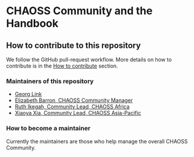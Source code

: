 # CHAOSS Community and the Handbook


## How to contribute to this repository

We follow the GitHub pull-request workflow. More details on how to contribute is in the [How to contribute](how-to-contribute/) section.

### Maintainers of this repository

* [Georg Link](https://github.com/GeorgLink)
* [Elizabeth Barron, CHAOSS Community Manager](https://github.com/ElizabethN)
* [Ruth Ikegah, Community Lead, CHAOSS Africa](https://github.com/Ruth-Ikegah)
* [Xiaoya Xia, Community Lead, CHAOSS Asia-Pacific](https://github.com/xiaoya-yaya)

### How to become a maintainer

Currently the maintainers are those who help manage the overall CHAOSS Community.
